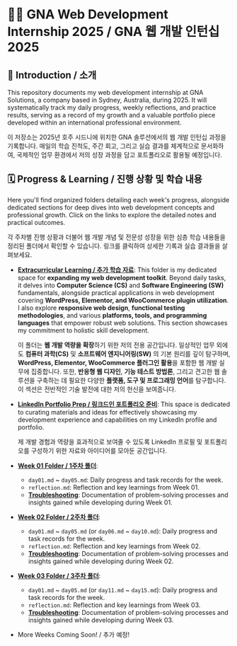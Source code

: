 # 🧑‍💻 GNA Web Development Internship 2025 / GNA 웹 개발 인턴십 2025

## 📖 Introduction / 소개

This repository documents my web development internship at GNA Solutions, a company based in Sydney, Australia, during 2025. It will systematically track my daily progress, weekly reflections, and practice results, serving as a record of my growth and a valuable portfolio piece developed within an international professional environment.

이 저장소는 2025년 호주 시드니에 위치한 GNA 솔루션에서의 웹 개발 인턴십 과정을 기록합니다. 매일의 학습 진척도, 주간 회고, 그리고 실습 결과를 체계적으로 문서화하여, 국제적인 업무 환경에서 저의 성장 과정을 담고 포트폴리오로 활용될 예정입니다.

## 🗓️ Progress & Learning / 진행 상황 및 학습 내용

Here you'll find organized folders detailing each week's progress, alongside dedicated sections for deep dives into web development concepts and professional growth. Click on the links to explore the detailed notes and practical outcomes.

각 주차별 진행 상황과 더불어 웹 개발 개념 및 전문성 성장을 위한 심층 학습 내용들을 정리된 폴더에서 확인할 수 있습니다. 링크를 클릭하여 상세한 기록과 실습 결과들을 살펴보세요.

* **[Extracurricular Learning / 추가 학습 자료](https://github.com/Chris99ChangHo/gna-web-dev-internship-2025/tree/main/extracurricular)**:
    This folder is my dedicated space for **expanding my web development toolkit**. Beyond daily tasks, it delves into **Computer Science (CS)** and **Software Engineering (SW)** fundamentals, alongside practical applications in web development covering **WordPress, Elementor, and WooCommerce plugin utilization**. I also explore **responsive web design**, **functional testing methodologies**, and various **platforms, tools, and programming languages** that empower robust web solutions. This section showcases my commitment to holistic skill development.

    이 폴더는 **웹 개발 역량을 확장**하기 위한 저의 전용 공간입니다. 일상적인 업무 외에도 **컴퓨터 과학(CS)** 및 **소프트웨어 엔지니어링(SW)** 의 기본 원리를 깊이 탐구하며, **WordPress, Elementor, WooCommerce 플러그인 활용**을 포함한 웹 개발 실무에 집중합니다. 또한, **반응형 웹 디자인**, **기능 테스트 방법론**, 그리고 견고한 웹 솔루션을 구축하는 데 필요한 다양한 **플랫폼, 도구 및 프로그래밍 언어**를 탐구합니다. 이 섹션은 전반적인 기술 발전에 대한 저의 헌신을 보여줍니다.

* **[LinkedIn Portfolio Prep / 링크드인 포트폴리오 준비](https://github.com/Chris99ChangHo/gna-web-dev-internship-2025/tree/main/LinkedIn)**:
    This space is dedicated to curating materials and ideas for effectively showcasing my development experience and capabilities on my LinkedIn profile and portfolio.

    제 개발 경험과 역량을 효과적으로 보여줄 수 있도록 LinkedIn 프로필 및 포트폴리오를 구성하기 위한 자료와 아이디어를 모아둔 공간입니다.

* **[Week 01 Folder / 1주차 폴더](https://github.com/Chris99ChangHo/gna-web-dev-internship-2025/tree/main/week-01)**:
    * `day01.md` ~ `day05.md`: Daily progress and task records for the week.
    * `reflection.md`: Reflection and key learnings from Week 01.
    * **[Troubleshooting](https://github.com/Chris99ChangHo/gna-web-dev-internship-2025/tree/main/week-01/troubleshooting)**: Documentation of problem-solving processes and insights gained while developing during Week 01.

* **[Week 02 Folder / 2주차 폴더](https://github.com/Chris99ChangHo/gna-web-dev-internship-2025/tree/main/week-02)**:
    * `day01.md` ~ `day05.md` (or `day06.md` ~ `day10.md`): Daily progress and task records for the week.
    * `reflection.md`: Reflection and key learnings from Week 02.
    * **[Troubleshooting](https://github.com/Chris99ChangHo/gna-web-dev-internship-2025/tree/main/week-02/troubleshooting)**: Documentation of problem-solving processes and insights gained while developing during Week 02.

* **[Week 03 Folder / 3주차 폴더](https://github.com/Chris99ChangHo/gna-web-dev-internship-2025/tree/main/week-03)**:
    * `day01.md` ~ `day05.md` (or `day11.md` ~ `day15.md`): Daily progress and task records for the week.
    * `reflection.md`: Reflection and key learnings from Week 03.
    * **[Troubleshooting](https://github.com/Chris99ChangHo/gna-web-dev-internship-2025/tree/main/week-03/troubleshooting)**: Documentation of problem-solving processes and insights gained while developing during Week 03.

* More Weeks Coming Soon! / 추가 예정!
